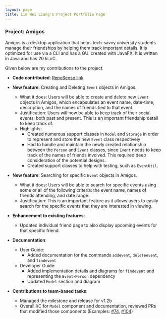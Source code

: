 ```yaml
---
layout: page
title: Lim Wei Liang's Project Portfolio Page
---
```


### Project: Amigos

Amigos is a desktop application that helps tech-savvy university students manage their friendships by helping them track important details. It is optimized for use via a CLI and has a GUI created with JavaFX. It is written in Java and has 20 kLoC.

Given below are my contributions to the project:

* **Code contributed**: [RepoSense link](https://nus-cs2103-ay2122s2.github.io/tp-dashboard/?search=limweiliang&breakdown=true)

* **New feature**: Creating and Deleting `Event` objects in Amigos.
  * What it does: Users will be able to create and delete new `Event` objects in Amigos, which encapsulates an event name, date-time, description, and the names of friends tied to that event.
  * Justification: Users will now be able to keep track of their social events, both past and present. This is an important friendship detail to keep track of.
  * Highlights:
    * Created numerous support classes in `Model` and `Storage` in order to represent and store the new `Event` class respectively
    * Had to handle and maintain the newly created relationship between the `Person` and `Event` classes, since `Event` needs to keep track of the names of friends involved. This required deep consideration of the potential designs.
    * Created support classes to help with testing, such as `EventUtil`.

* **New feature**: Searching for specific `Event` objects in Amigos.
  * What it does: Users will be able to search for specific events using some or all of the following criteria: the event name, names of friends attending, and date range.
  * Justification: This is an important feature as it allows users to easily search for the specific events that they are interested in viewing.

* **Enhancement to existing features**:
  * Updated individual friend page to also display upcoming events for that specific friend. 

* **Documentation**:
  * User Guide:
    * Added documentation for the commands `addevent`, `deleteevent`, and `findevent`
  * Developer Guide:
    * Added implementation details and diagrams for `findevent` and representing the `Event`-`Person` dependency
    * Updated `Model` section and diagram

* **Contributions to team-based tasks**:
  * Managed the milestone and release for v1.2b
  * Overall I/C for `Model` component and documentation, reviewed PRs that modified those components (Examples: [\#74](https://github.com/AY2122S2-CS2103-F09-2/tp/pull/74), [\#104](https://github.com/AY2122S2-CS2103-F09-2/tp/pull/104))
